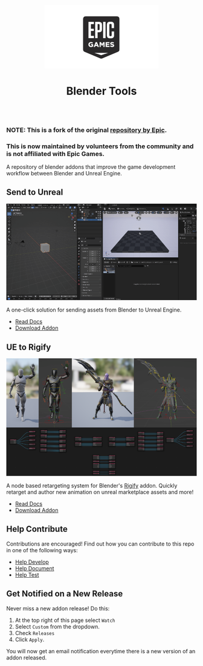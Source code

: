 <p align="center">
  <img width="300" src="https://github.com/poly-hammer/BlenderTools/blob/main/docs/images/1.png?raw=true" alt="icon"/>
</p>
<h1 align="center">Blender Tools</h1>
<br></br>

### NOTE: This is a fork of the original [repository by Epic](https://github.com/EpicGamesExt/BlenderTools). 
### This is now maintained by volunteers from the community and is not affiliated with Epic Games. 

A repository of blender addons that improve the game development workflow between Blender and Unreal Engine.


## Send to Unreal

![4](docs/images/send2ue/4.gif)

A one-click solution for sending assets from Blender to Unreal Engine.

* [Read Docs](https://poly-hammer.github.io/BlenderTools/send2ue/)
* [Download Addon](https://github.com/poly-hammer/BlenderTools/releases?q=Send+to+Unreal&expanded=true)


## UE to Rigify

![2](./docs/images/ue2rigify/2.png)

A node based retargeting system for Blender's
[Rigify](https://docs.blender.org/manual/en/latest/addons/rigging/rigify/index.html) addon. Quickly retarget and author
new animation on unreal marketplace assets and more!

* [Read Docs](https://poly-hammer.github.io/BlenderTools/ue2rigify/)
* [Download Addon](https://github.com/poly-hammer/BlenderTools/releases?q=UE+to+Rigify&expanded=true)


## Help Contribute
Contributions are encouraged! Find out how you can contribute to this repo in one of the following ways:

* [Help Develop](https://poly-hammer.github.io/BlenderTools/contributing/development.html)
* [Help Document](https://poly-hammer.github.io/BlenderTools/contributing/documentation.html)
* [Help Test](https://poly-hammer.github.io/BlenderTools/contributing/testing.html)


## Get Notified on a New Release
Never miss a new addon release! Do this:
1. At the top right of this page select `Watch`
1. Select `Custom` from the dropdown.
1. Check `Releases`
1. Click `Apply`.

You will now get an email notification everytime there is a new version of an addon released.



